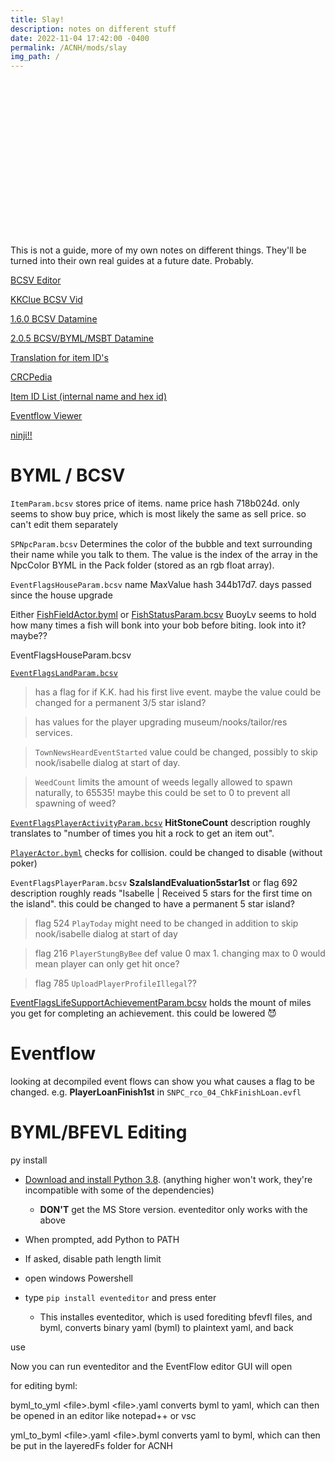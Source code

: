 ```yaml
---
title: Slay!
description: notes on different stuff 
date: 2022-11-04 17:42:00 -0400
permalink: /ACNH/mods/slay
img_path: /
---
```


<head>
<script>
    window.googletag = window.googletag || {cmd: []};
    googletag.cmd.push(function() {
      googletag
          .defineSlot(
              '/6355419/Travel/Europe/France/Paris', [300, 250], 'banner-ad')
          .addService(googletag.pubads());
      googletag.enableServices();
    });
</script>
</head>

<body>
  <div id="banner-ad" style="width: 300px; height: 250px;">
    <script>
      googletag.cmd.push(function() {
        googletag.display('banner-ad');
      });
    </script>
  </div>
</body>

This is not a guide, more of my own notes on different things.  They'll be turned into their own real guides at a future date.  Probably.

[BCSV Editor](https://gamebanana.com/tools/6825)

[KKClue BCSV Vid](https://www.youtube.com/watch?v=tRsBan5HTsM)

[1.6.0 BCSV Datamine](https://wuffs.org/acnh/bcsv_160/html/) 

[2.0.5 BCSV/BYML/MSBT Datamine](https://gitlab.com/AeonSake/acnh-data)

[Translation for item ID's](https://docs.google.com/spreadsheets/d/1MMbsvDfu59OY9YBEAfHhFJ6O8vRTllNFgMrX7RBZuyI/edit#gid=0)

[CRCPedia](https://docs.google.com/spreadsheets/d/13JwdQs7uvg4gMqll0OpoaiQUlWV2lO9iSbPlymMSNSQ/)

[Item ID List (internal name and hex id)](https://mpql.net/tools/acnh/codes/item-list/)

[Eventflow Viewer](https://acnh.isomorphicbox.com/evfl/)

[ninji!!](https://twitter.com/_Ninji/status/1252607366178144259)

# BYML / BCSV

`ItemParam.bcsv` stores price of items. name price hash 718b024d. only seems to show buy price, which is most likely the same as sell price. so can't edit them separately

`SPNpcParam.bcsv` Determines the color of the bubble and text surrounding their name while you talk to them. The value is the index of the array in the NpcColor BYML in the Pack folder (stored as an rgb float array).

`EventFlagsHouseParam.bcsv` name MaxValue hash 344b17d7. days passed since the house upgrade

Either [FishFieldActor.byml](https://gitlab.com/AeonSake/acnh-data/-/blob/master/BYML/XML/StaticParam/Param/Actor/FishFieldActor.byml.xml) or [FishStatusParam.bcsv](https://gitlab.com/AeonSake/acnh-data/-/blob/master/BCSV/CSV/FishStatusParam.bcsv.csv) BuoyLv seems to hold how many times a fish will bonk into your bob before biting. look into it? maybe??

EventFlagsHouseParam.bcsv

[`EventFlagsLandParam.bcsv`](https://gitlab.com/AeonSake/acnh-data/-/blob/master/BCSV/CSV/EventFlagsLandParam.bcsv.csv) 
> has a flag for if K.K. had his first live event. maybe the value could be changed for a permanent 3/5 star island?

> has values for the player upgrading museum/nooks/tailor/res services. 

> `TownNewsHeardEventStarted` value could be changed, possibly to skip nook/isabelle dialog at start of day.

> `WeedCount` limits the amount of weeds legally allowed to spawn naturally, to 65535! maybe this could be set to 0 to prevent all spawning of weed?

[`EventFlagsPlayerActivityParam.bcsv`](https://gitlab.com/AeonSake/acnh-data/-/blob/master/BCSV/CSV/EventFlagsPlayerActivityParam.bcsv.csv) **HitStoneCount** description roughly translates to "number of times you hit a rock to get an item out".

[`PlayerActor.byml`](https://gitlab.com/AeonSake/acnh-data/-/blob/master/BYML/XML/StaticParam/Param/Actor/PlayerActor.byml.xml) checks for collision. could be changed to disable (without poker)

`EventFlagsPlayerParam.bcsv` **SzaIslandEvaluation5star1st** or flag 692 description roughly reads "Isabelle | Received 5 stars for the first time on the island". this could be changed to have a permanent 5 star island?
> flag 524 `PlayToday` might need to be changed in addition to skip nook/isabelle dialog at start of day

> flag 216 `PlayerStungByBee` def value 0 max 1. changing max to 0 would mean player can only get hit once?

> flag 785 `UploadPlayerProfileIllegal`??

[EventFlagsLifeSupportAchievementParam.bcsv](https://gitlab.com/AeonSake/acnh-data/-/blob/master/BCSV/CSV/EventFlagsLifeSupportAchievementParam.bcsv.csv) holds the mount of miles you get for completing an achievement. this could be lowered 😈

# Eventflow

looking at decompiled event flows can show you what causes a flag to be changed. e.g. **PlayerLoanFinish1st** in `SNPC_rco_04_ChkFinishLoan.evfl`

# BYML/BFEVL Editing

py install

- [Download and install Python 3.8](https://www.python.org/ftp/python/3.8.6/python-3.8.6-amd64.exe). (anything higher won't work, they're incompatible with some of the dependencies)
  - **DON'T** get the MS Store version. eventeditor only works with the above
- When prompted, add Python to PATH
- If asked, disable path length limit

- open windows Powershell
- type `pip install eventeditor` and press enter
  - This installes eventeditor, which is used forediting bfevfl files, and byml, converts binary yaml (byml) to plaintext yaml, and back

use

Now you can run eventeditor and the EventFlow editor GUI will open

for editing byml:

byml_to_yml \<file>.byml \<file>.yaml converts byml to yaml, which can then be opened in an editor like notepad++ or vsc

yml_to_byml \<file>.yaml \<file>.byml converts yaml to byml, which can then be put in the layeredFs folder for ACNH